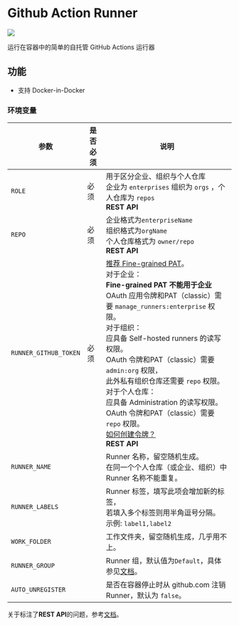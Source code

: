 # Github Action Runner

![](https://fastly.jsdelivr.net/gh/actions/runner@main/docs/res/github-graph.png)

运行在容器中的简单的自托管 GitHub Actions 运行器

## 功能

- 支持 Docker-in-Docker

### 环境变量
| 参数 | 是否必须 | 说明 |
| --- | --- | --- |
| `ROLE` | 必须 | 用于区分企业、组织与个人仓库<br/>企业为 `enterprises` 组织为 `orgs` ，个人仓库为 `repos`<br/>**REST API** |
| `REPO` | 必须 | 企业格式为`enterpriseName`<br/>组织格式为`orgName`<br/>个人仓库格式为 `owner/repo`<br/>**REST API** |
| `RUNNER_GITHUB_TOKEN` | 必须 | [推荐 Fine-grained PAT](https://github.com/settings/personal-access-tokens/new)。<br />对于企业：<br />**Fine-grained PAT 不能用于企业**<br />OAuth 应用令牌和PAT（classic）需要 `manage_runners:enterprise` 权限。<br />对于组织：<br/>应具备 Self-hosted runners 的读写权限。<br />OAuth 令牌和PAT（classic）需要 `admin:org` 权限，<br />此外私有组织仓库还需要 `repo` 权限。<br />对于个人仓库：<br/>应具备 Administration 的读写权限。<br />OAuth 令牌和PAT（classic）需要 `repo` 权限。<br />[如何创建令牌？](https://docs.github.com/en/authentication/keeping-your-account-and-data-secure/managing-your-personal-access-tokens)<br />**REST API** |
| `RUNNER_NAME` | | Runner 名称，留空随机生成。<br />在同一个个人仓库（或企业、组织）中 Runner 名称不能重复。 |
| `RUNNER_LABELS` | | Runner 标签，填写此项会增加新的标签，<br>若填入多个标签则用半角逗号分隔。<br>示例: `label1,label2` |
| `WORK_FOLDER` | | 工作文件夹，留空随机生成，几乎用不上。 |
| `RUNNER_GROUP` | | Runner 组，默认值为`Default`，具体参见[文档](https://docs.github.com/en/actions/how-tos/manage-runners/self-hosted-runners/manage-access)。 |
| `AUTO_UNREGISTER` | | 是否在容器停止时从 github.com 注销 Runner，默认为 `false`。 |

关于标注了**REST API**的问题，参考[文档](https://docs.github.com/en/enterprise-cloud@latest/rest/actions/self-hosted-runners?apiVersion=2022-11-28)。
